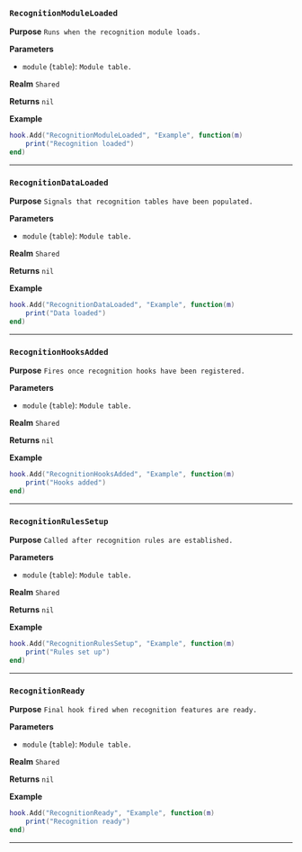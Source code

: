### `RecognitionModuleLoaded`

**Purpose**
`Runs when the recognition module loads.`

**Parameters**
* `module` (`table`): `Module table.`

**Realm**
`Shared`

**Returns**
`nil`

**Example**
```lua
hook.Add("RecognitionModuleLoaded", "Example", function(m)
    print("Recognition loaded")
end)
```

---

### `RecognitionDataLoaded`

**Purpose**
`Signals that recognition tables have been populated.`

**Parameters**
* `module` (`table`): `Module table.`

**Realm**
`Shared`

**Returns**
`nil`

**Example**
```lua
hook.Add("RecognitionDataLoaded", "Example", function(m)
    print("Data loaded")
end)
```

---

### `RecognitionHooksAdded`

**Purpose**
`Fires once recognition hooks have been registered.`

**Parameters**
* `module` (`table`): `Module table.`

**Realm**
`Shared`

**Returns**
`nil`

**Example**
```lua
hook.Add("RecognitionHooksAdded", "Example", function(m)
    print("Hooks added")
end)
```

---

### `RecognitionRulesSetup`

**Purpose**
`Called after recognition rules are established.`

**Parameters**
* `module` (`table`): `Module table.`

**Realm**
`Shared`

**Returns**
`nil`

**Example**
```lua
hook.Add("RecognitionRulesSetup", "Example", function(m)
    print("Rules set up")
end)
```

---

### `RecognitionReady`

**Purpose**
`Final hook fired when recognition features are ready.`

**Parameters**
* `module` (`table`): `Module table.`

**Realm**
`Shared`

**Returns**
`nil`

**Example**
```lua
hook.Add("RecognitionReady", "Example", function(m)
    print("Recognition ready")
end)
```

---
